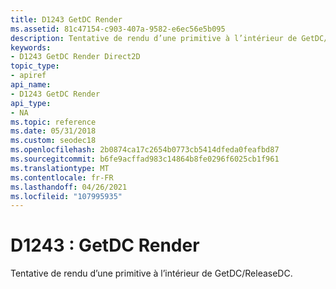 ```yaml
---
title: D1243 GetDC Render
ms.assetid: 81c47154-c903-407a-9582-e6ec56e5b095
description: Tentative de rendu d’une primitive à l’intérieur de GetDC/ReleaseDC.
keywords:
- D1243 GetDC Render Direct2D
topic_type:
- apiref
api_name:
- D1243 GetDC Render
api_type:
- NA
ms.topic: reference
ms.date: 05/31/2018
ms.custom: seodec18
ms.openlocfilehash: 2b0874ca17c2654b0773cb5414dfeda0feafbd87
ms.sourcegitcommit: b6fe9acffad983c14864b8fe0296f6025cb1f961
ms.translationtype: MT
ms.contentlocale: fr-FR
ms.lasthandoff: 04/26/2021
ms.locfileid: "107995935"
---
```

# <a name="d1243-getdc-render"></a>D1243 : GetDC Render

Tentative de rendu d’une primitive à l’intérieur de GetDC/ReleaseDC.





 

 

 




